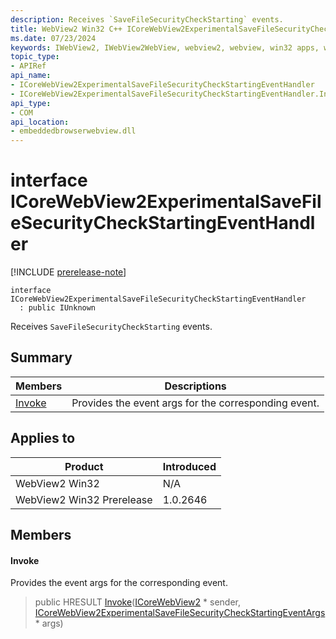 ```yaml
---
description: Receives `SaveFileSecurityCheckStarting` events.
title: WebView2 Win32 C++ ICoreWebView2ExperimentalSaveFileSecurityCheckStartingEventHandler
ms.date: 07/23/2024
keywords: IWebView2, IWebView2WebView, webview2, webview, win32 apps, win32, edge, ICoreWebView2, ICoreWebView2Controller, browser control, edge html, ICoreWebView2ExperimentalSaveFileSecurityCheckStartingEventHandler
topic_type: 
- APIRef
api_name:
- ICoreWebView2ExperimentalSaveFileSecurityCheckStartingEventHandler
- ICoreWebView2ExperimentalSaveFileSecurityCheckStartingEventHandler.Invoke
api_type:
- COM
api_location:
- embeddedbrowserwebview.dll
---
```


# interface ICoreWebView2ExperimentalSaveFileSecurityCheckStartingEventHandler

[!INCLUDE [prerelease-note](../includes/prerelease-note.md)]

```
interface ICoreWebView2ExperimentalSaveFileSecurityCheckStartingEventHandler
  : public IUnknown
```

Receives `SaveFileSecurityCheckStarting` events.

## Summary

 Members                        | Descriptions
--------------------------------|---------------------------------------------
[Invoke](#invoke) | Provides the event args for the corresponding event.

## Applies to

Product                         | Introduced
--------------------------------|---------------------------------------------
WebView2 Win32            |    N/A
WebView2 Win32 Prerelease |    1.0.2646

## Members

#### Invoke

Provides the event args for the corresponding event.

> public HRESULT [Invoke](#invoke)([ICoreWebView2](icorewebview2.md#icorewebview2) * sender, [ICoreWebView2ExperimentalSaveFileSecurityCheckStartingEventArgs](icorewebview2experimentalsavefilesecuritycheckstartingeventargs.md#icorewebview2experimentalsavefilesecuritycheckstartingeventargs) * args)

